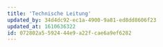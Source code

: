 ```yaml
---
title: 'Technische Leitung'
updated_by: 34d4dc92-ec1a-4900-9a81-ed8dd8606f23
updated_at: 1610636322
id: 072802a5-5924-44e9-a22f-cae6a9ef6282
---
```

